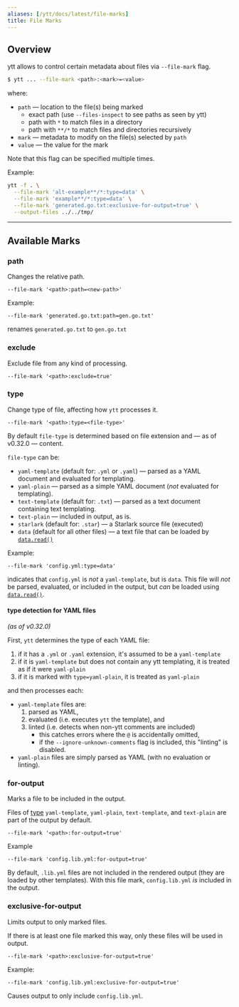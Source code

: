 ```yaml
---
aliases: [/ytt/docs/latest/file-marks]
title: File Marks
---
```


## Overview

ytt allows to control certain metadata about files via `--file-mark` flag.

```bash
$ ytt ... --file-mark <path>:<mark>=<value>
```

where:
- `path` — location to the file(s) being marked
    - exact path (use `--files-inspect` to see paths as seen by ytt)
    - path with `*` to match files in a directory
    - path with `**/*` to match files and directories recursively
- `mark` — metadata to modify on the file(s) selected by `path`
- `value` — the value for the mark

Note that this flag can be specified multiple times. 

Example: 

```bash
ytt -f . \
  --file-mark 'alt-example**/*:type=data' \
  --file-mark 'example**/*:type=data' \
  --file-mark 'generated.go.txt:exclusive-for-output=true' \
  --output-files ../../tmp/
```

---
## Available Marks

### path

Changes the relative path.

```
--file-mark '<path>:path=<new-path>'
```

Example: 

```
--file-mark 'generated.go.txt:path=gen.go.txt'
```

renames `generated.go.txt` to `gen.go.txt`

### exclude

Exclude file from any kind of processing. 

```
--file-mark '<path>:exclude=true'
```

### type

Change type of file, affecting how `ytt` processes it. 

```
--file-mark '<path>:type=<file-type>'
```

By default `file-type` is determined based on file extension and — as of v0.32.0 — content.

`file-type` can be: 
- `yaml-template` (default for: `.yml` or `.yaml`) — parsed as a YAML document and evaluated for templating.
- `yaml-plain` — parsed as a simple YAML document (_not_ evaluated for templating).
- `text-template` (default for: `.txt`) — parsed as a text document containing text templating.
- `text-plain` — included in output, as is.
- `starlark` (default for: `.star`) — a Starlark source file (executed)
- `data` (default for all other files) — a text file that can be loaded by [`data.read()`](lang-ref-ytt.md#data)

Example:

```
--file-mark 'config.yml:type=data'
```

indicates that `config.yml` is _not_ a `yaml-template`, but is `data`. This file will _not_ be parsed, evaluated, or included in the output, but _can_ be loaded using [`data.read()`](lang-ref-ytt.md#data).

#### type detection for YAML files
_(as of v0.32.0)_

First, `ytt` determines the type of each YAML file:
1. if it has a `.yml` or `.yaml` extension, it's assumed to be a `yaml-template`
2. if it is `yaml-template` but does not contain any ytt templating, it is treated as if it were `yaml-plain`
3. if it is marked with `type=yaml-plain`, it is treated as `yaml-plain`

and then processes each:
- `yaml-template` files are:
    1. parsed as YAML,
    2. evaluated (i.e. executes `ytt` the template), and
    3. linted (i.e. detects when non-ytt comments are included)
        - this catches errors where the `@` is accidentally omitted,
        - if the `--ignore-unknown-comments` flag is included, this "linting" is disabled.
- `yaml-plain` files are simply parsed as YAML (with no evaluation or linting).


### for-output

Marks a file to be included in the output.

Files of [type](#type) `yaml-template`, `yaml-plain`, `text-template`, and `text-plain` are part of the output by default.

```
--file-mark '<path>:for-output=true'
```

Example
```
--file-mark 'config.lib.yml:for-output=true'
```

By default, `.lib.yml` files are not included in the rendered output (they are loaded
by other templates).  With this file mark, `config.lib.yml` _is_ included in the output.

### exclusive-for-output

Limits output to only marked files.

If there is at least one file marked this way, only these files will be used in output. 

```
--file-mark '<path>:exclusive-for-output=true'
```

Example:
```
--file-mark 'config.lib.yml:exclusive-for-output=true'
```

Causes output to only include `config.lib.yml`.

